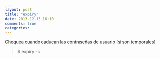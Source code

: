 ```yaml
---
layout: post
title: "expiry"
date: 2013-12-15 16:10
comments: true
categories: 
---
```

Chequea cuando caducan las contraseñas de usuario [si son temporales]

>$ expiry -c

